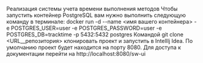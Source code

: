 Реализация системы учета времени выполнения методов
Чтобы запустить контейнер PostgreSQL вам нужно выполнить следующую команду в терминале:
docker run -d --name <имя вашего контейнера> -e POSTGRES_USER=user -e POSTGRES_PASSWORD=user -e POSTGRES_DB=tracktime -p 5432:5432 postgres
Командой git clone <URL__репозитория> клонировать проект и запустить в IntellIj Idea. По умолчанию проект будет находится на порту 8080.
Для доступа к документации перейти на http://localhost:8080/sw-ui
